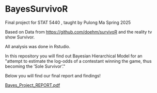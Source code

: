 # BayesSurvivoR
Final project for STAT 5440 , taught by Pulong Ma Spring 2025

Based on Data from https://github.com/doehm/survivoR and the reality tv show Survivor.

All analysis was done in Rstudio.

In this repository you will find out Bayesian Hierarchical Model for an "attempt to estimate the log-odds of a contestant winning the game, thus
becoming the ’Sole Survivor’."


Below you will find our final report and findings! 

[Bayes_Project_REPORT.pdf](https://github.com/user-attachments/files/21338012/Bayes_Project_REPORT.pdf)
